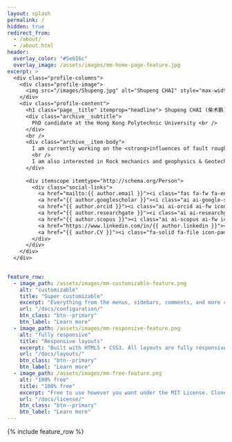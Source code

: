```yaml
---
layout: splash
permalink: /
hidden: true
redirect_from: 
  - /about/
  - /about.html
header:
  overlay_color: "#5e616c"
  overlay_image: /assets/images/mm-home-page-feature.jpg
excerpt: >
  <div class="profile-columns">
    <div class="profile-image">
      <img src="/images/Shupeng.jpg" alt="Shupeng CHAI" style="max-width: 300px; border-radius: 50%;" >
    </div>
    <div class="profile-content">
      <h1 class="page__title" itemprop="headline"> Shupeng CHAI (柴术鹏) </h1>
      <div class="archive__subtitle">
        PhD candidate at the Hong Kong Polytechnic University <br /> 
      </div>
      <br /> 
      <div class="archive__item-body">
        I am currently working on the <strong>influences of fault roughness on rupture dynamics and stick-slip behavior</strong> through integrated <strong>laboratory experiments</strong> and <strong>numerical simulations</strong>  <br /> 
        <br />
        I am also interested in Rock mechanics and geophysics & Geotechnical engineering & Planetary Geomechanics & Mining backfill.
      </div>      
      
      <div itemscope itemtype="http://schema.org/Person">
        <div class="social-links">
          <a href="mailto:{{ author.email }}"><i class="fas fa-fw fa-envelope icon-pad-right" aria-hidden="true"></i>
          <a href="{{ author.googlescholar }}"><i class="ai ai-google-scholar icon-pad-right"></i>
          <a href="{{ author.orcid }}"><i class="ai ai-orcid ai-fw icon-pad-right"></i>
          <a href="{{ author.researchgate }}"><i class="ai ai-researchgate ai-fw icon-pad-right" aria-hidden="true"></i>
          <a href="{{ author.scopus }}"><i class="ai ai-scopus ai-fw icon-pad-right"></i>
          <a href="https://www.linkedin.com/in/{{ author.linkedin }}"><i class="fab fa-fw fa-linkedin icon-pad-right" aria-hidden="true"></i>
          <a href="{{ author.CV }}"><i class="fa-solid fa-file icon-pad-right" aria-hidden="true"></i>
        </div>
      </div>
    </div>
  </div>

  
feature_row:
  - image_path: /assets/images/mm-customizable-feature.png
    alt: "customizable"
    title: "Super customizable"
    excerpt: "Everything from the menus, sidebars, comments, and more can be configured or set with YAML Front Matter."
    url: "/docs/configuration/"
    btn_class: "btn--primary"
    btn_label: "Learn more"
  - image_path: /assets/images/mm-responsive-feature.png
    alt: "fully responsive"
    title: "Responsive layouts"
    excerpt: "Built with HTML5 + CSS3. All layouts are fully responsive with helpers to augment your content."
    url: "/docs/layouts/"
    btn_class: "btn--primary"
    btn_label: "Learn more"
  - image_path: /assets/images/mm-free-feature.png
    alt: "100% free"
    title: "100% free"
    excerpt: "Free to use however you want under the MIT License. Clone it, fork it, customize it... whatever!"
    url: "/docs/license/"
    btn_class: "btn--primary"
    btn_label: "Learn more"      
---
```


{% include feature_row %}

<!-- <small><a href="https://github.com/mmistakes/minimal-mistakes/releases/tag/4.27.1">Latest release v4.27.1</a></small> -->

